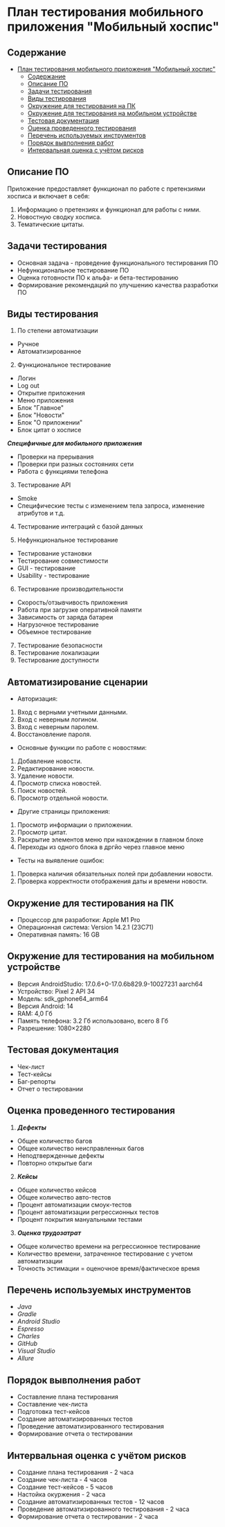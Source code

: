 # План тестирования мобильного приложения "Мобильный хоспис"

## Содержание

- [План тестирования мобильного приложения "Мобильный хоспис"](#план-тестирования-мобильного-приложения-мобильный-хоспис)
  - [Содержание](#содержание)
  - [Описание ПО](#описание-по)
  - [Задачи тестирования](#задачи-тестирования)
  - [Виды тестирования](#виды-тестирования)
  - [Окружение для тестирования на ПК](#окружение-для-тестирования-на-пк)
  - [Окружение для тестирования на мобильном устройстве](#окружение-для-тестирования-на-мобильном-устройстве)
  - [Тестовая документация](#тестовая-документация)
  - [Оценка проведенного тестирования](#оценка-проведенного-тестирования)
  - [Перечень используемых инструментов](#перечень-используемых-инструментов)
  - [Порядок вывполнения работ](#порядок-вывполнения-работ)
  - [Интервальная оценка с учётом рисков](#интервальная-оценка-с-учётом-рисков)

## Описание ПО

Приложение предоставляет функционал по работе с претензиями хосписа и включает в себя:

1. Информацию о претензиях и функционал для работы с ними.
2. Новостную сводку хосписа.
3. Тематические цитаты.

## Задачи тестирования

- Основная задача - проведение функционального тестирования ПО
- Нефункциональное тестирование ПО
- Оценка готовности ПО к альфа- и бета-тестированию
- Формирование рекомендаций по улучшению качества разработки ПО

## Виды тестирования

1. По степени автоматизации

* Ручное
* Автоматизированное

2. Функциональное тестирование 

* Логин
* Log out
* Открытие приложения
* Меню приложения
* Блок "Главное"
* Блок "Новости"
* Блок "О приложении"
* Блок цитат о хосписе

***Специфичные для мобильного приложения***

* Проверки на прерывания
* Проверки при разных состояниях сети
* Работа с функциями телефона 

3. Тестирование API 

* Smoke
* Специфические тесты с изменением тела запроса, изменение атрибутов и т.д.

4. Тестирование интеграций с базой данных 

5. Нефункциональное тестирование

* Тестирование установки
* Тестирование совместимости 
* GUI - тестирование 
* Usability - тестирование 

6. Тестирование производительности

* Скорость/отзывчивость приложения
* Работа при загрузке оперативной памяти 
* Зависимость от заряда батареи
* Нагрузочное тестирование 
* Объемное тестирование 

7. Тестирование безопасности 
8. Тестирование локализации 
9. Тестирование доступности 

## Автоматизирование сценарии 

* Авторизация:
1. Вход с верными учетными данными.
2. Вход с неверным логином.
3. Вход с неверным паролем.
4. Восстановление пароля.

* Основные функции по работе с новостями:
1. Добавление новости.
2. Редактирование новости.
3. Удаление новости.
4. Просмотр списка новостей.
5. Поиск новостей.
6. Просмотр отдельной новости.

* Другие страницы приложения: 
1. Просмотр информации о приложении.
2. Просмотр цитат.
3. Раскрытие элементов меню при нахождении в главном блоке
4. Переходы из одного блока в дргйо через главное меню

* Тесты на выявление ошибок: 
1. Проверка наличия обязательных полей при добавлении новости.
2. Проверка корректности отображения даты и времени новости.

## Окружение для тестирования на ПК

* Процессор для разработки: Apple M1 Pro
* Операционная система: Version 14.2.1 (23C71)
* Оперативная память: 16 GB

## Окружение для тестирования на мобильном устройстве

* Версия AndroidStudio: 17.0.6+0-17.0.6b829.9-10027231 aarch64
* Устройство: Pixel 2 API 34
* Модель: sdk_gphone64_arm64
* Версия Android: 14
* RAM: 4,0 Гб
* Память телефона: 3.2 Гб использовано, всего 8 Гб
* Разрешение: 1080×2280

## Тестовая документация 

* Чек-лист 
* Тест-кейсы 
* Баг-репорты 
* Отчет о тестировании

## Оценка проведенного тестирования

1. ***Дефекты***

* Общее количество багов
* Общее количество неисправленных багов 
* Неподтвержденные дефекты
* Повторно открытые баги

2. ***Кейсы***

* Общее количество кейсов
* Общее количество авто-тестов
* Процент автоматизации смоук-тестов  
* Процент автоматизации регрессионных тестов
* Процент покрытия мануальными тестами

3. ***Оценка трудозатрат***

* Общее количество времени на регрессионное тестирование
* Количество времени, затраченное тестирование с учетом автоматизации
* Точность эстимации = оценочное время/фактическое время


## Перечень используемых инструментов 

- *Java* 
- *Gradle* 
- *Android Studio* 
- *Espresso* 
- *Charles* 
- *GitHub* 
- *Visual Studio* 
- *Allure* 


## Порядок вывполнения работ

- Составление плана тестирования
- Составление чек-листа 
- Подготовка тест-кейсов 
- Создание автоматизированных тестов 
- Проведение автоматизированного тестирования 
- Формирование отчета о тестировании 

## Интервальная оценка с учётом рисков

- Создание плана тестирования - 2 часа
- Создание чек-листа - 4 часов
- Создание тест-кейсов - 5 часов
- Настойка окуржения - 2 часа
- Создание автоматизированных тестов - 12 часов
- Проведение автоматизированного тестирования - 2 часа
- Формирование отчета о тестировании - 2 часа
